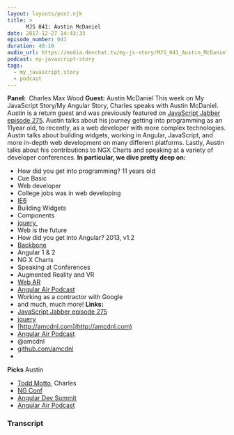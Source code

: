 ```yaml
---
layout: layouts/post.njk
title: >
      MJS 041: Austin McDaniel
date: 2017-12-27 14:43:33
episode_number: 041
duration: 40:10
audio_url: https://media.devchat.tv/my-js-story/MJS_041_Austin_McDaniel.mp3
podcast: my-javascript-story
tags: 
  - my_javascript_story
  - podcast
---
```


 **Panel:&nbsp;** Charles Max Wood **Guest:** Austin McDaniel This week on My JavaScript Story/My Angular Story, Charles speaks with Austin McDaniel. Austin is a return guest and was previously featured on [JavaScript Jabber episode 275](https://devchat.tv/js-jabber/jsj-275-zones-node-austin-mcdaniel). Austin talks about his journey getting into programming as an 11year old, to recently, as a web developer with more complex technologies. Austin talks about building widgets, working in Angular, JavaScript, and more in-depth web development on many different platforms. Lastly, Austin talks about his contributions to NGX Charts and speaking at a variety of developer conferences. **In particular, we dive pretty deep on:&nbsp;**
- How did you get into programming? 11 years old
- Cue Basic
- Web developer
- College jobs was in web developing
- [IE6](https://en.wikipedia.org/wiki/Internet_Explorer_6)
- Building Widgets
- Components
- [jquery&nbsp;](https://jquery.com)
- Web is the future
- How did you get into Angular? 2013, v1.2
- [Backbone](http://backbonejs.org)
- Angular 1 & 2
- NG X Charts
- Speaking at Conferences
- Augmented Reality and VR
- [Web AR](https://developers.google.com/ar/develop/web/getting-started)
- [Angular Air Podcast](https://angularair.com)
- Working as a contractor with Google
- and much, much more!
**Links:&nbsp;**
- [JavaScript Jabber episode 275](https://devchat.tv/js-jabber/jsj-275-zones-node-austin-mcdaniel)
- [jquery](https://jquery.com)
- [http://amcdnl.com](http://amcdnl.com)
- [Angular Air Podcast](https://angularair.com)
- @amcdnl
- [github.com/amcdnl](http://github.com/amcdnl)
- 
**Picks** Austin
- [Todd Motto&nbsp;](https://toddmotto.com)
Charles
- [NG Conf](https://www.google.com/url?sa=t&rct=j&q=&esrc=s&source=web&cd=1&cad=rja&uact=8&ved=0ahUKEwj9_6v8h4bYAhUJeSYKHcB5Bs4QFggpMAA&url=https://www.ng-conf.org/&usg=AOvVaw34RuE1IpFFY2kHSIIX8lhS)
- [Angular Dev Summit](https://angulardevsummit.com)
- [Angular Air Podcast](https://angularair.com)


### Transcript


